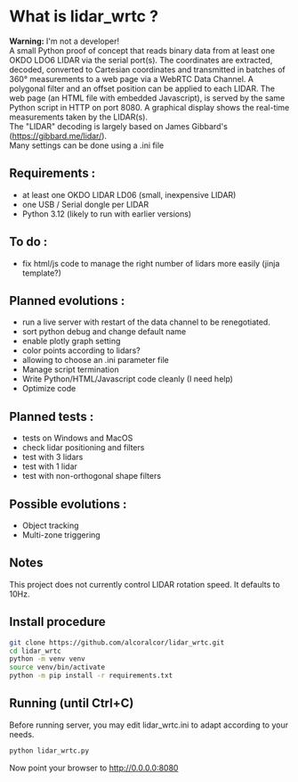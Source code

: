 # What is lidar_wrtc ?  
**Warning:** I'm not a developer!  
A small Python proof of concept that reads binary data from at least one OKDO LDO6 LIDAR via the serial port(s).
The coordinates are extracted, decoded, converted to Cartesian coordinates and transmitted in batches of 360° measurements to a web page via a WebRTC Data Channel.
A polygonal filter and an offset position can be applied to each LIDAR.
The web page (an HTML file with embedded Javascript), is served by the same Python script in HTTP on port 8080. A graphical display shows the real-time measurements taken by the LIDAR(s).  
The "LIDAR" decoding is largely based on James Gibbard's (https://gibbard.me/lidar/).  
Many settings can be done using a .ini file

## Requirements :
- at least one OKDO LIDAR LD06 (small, inexpensive LIDAR)
- one USB / Serial dongle per LIDAR
- Python 3.12 (likely to run with earlier versions)

## To do :  
- fix html/js code to manage the right number of lidars more easily (jinja template?)  

## Planned evolutions :
- run a live server with restart of the data channel to be renegotiated.
- sort python debug and change default name
- enable plotly graph setting
- color points according to lidars?
- allowing to choose an .ini parameter file
- Manage script termination
- Write Python/HTML/Javascript code cleanly (I need help)
- Optimize code

## Planned tests :
- tests on Windows and MacOS
- check lidar positioning and filters
- test with 3 lidars
- test with 1 lidar
- test with non-orthogonal shape filters

## Possible evolutions :
- Object tracking
- Multi-zone triggering

## Notes  
This project does not currently control LIDAR rotation speed. It defaults to 10Hz.

## Install procedure  
```bash
git clone https://github.com/alcoralcor/lidar_wrtc.git
cd lidar_wrtc
python -m venv venv
source venv/bin/activate
python -m pip install -r requirements.txt
```

## Running (until Ctrl+C)
Before running server, you may edit lidar_wrtc.ini to adapt according to your needs.
  
```bash
python lidar_wrtc.py
```
Now point your browser to http://0.0.0.0:8080 
